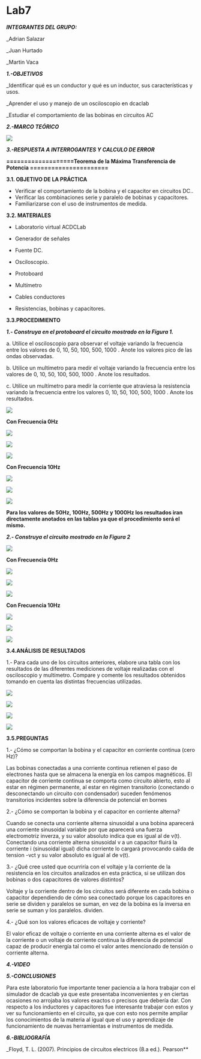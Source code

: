 # Lab7
***INTEGRANTES DEL GRUPO:***

_Adrian Salazar

_Juan Hurtado

_Martin Vaca

***1.-OBJETIVOS***

_Identificar qué es un conductor y qué es un inductor, sus características y usos.

_Aprender el uso y manejo de un osciloscopio en dcaclab

_Estudiar el comportamiento de las bobinas en circuitos AC

***2.-MARCO TEÓRICO***

![](https://github.com/smvaca2/Lab7/blob/3acf86b5d05365ad79a799d7161147440bc740ab/teoria.PNG)

***3.-RESPUESTA A INTERROGANTES Y CALCULO DE ERROR***

**===================Teorema de la Máxima Transferencia de Potencia ======================**

**3.1. OBJETIVO DE LA PRÁCTICA**

- Verificar el comportamiento de la bobina y el capacitor en circuitos DC..
- Verificar las combinaciones serie y paralelo de bobinas y capacitores.
- Familiarizarse con el uso de instrumentos de medida.

**3.2. MATERIALES**

- Laboratorio virtual ACDCLab

- Generador de señales

- Fuente DC.

- Osciloscopio.

- Protoboard

- Multímetro

- Cables conductores

- Resistencias, bobinas y capacitores.

**3.3.PROCEDIMIENTO**

***1.- Construya en el protoboard el circuito mostrado en la Figura 1.***

a. Utilice el osciloscopio para observar el voltaje  variando la frecuencia entre los
valores de 0, 10, 50, 100, 500, 1000 . Anote los valores pico de las ondas observadas.

b. Utilice un multímetro para medir el voltaje  variando la frecuencia entre los valores
de 0, 10, 50, 100, 500, 1000 . Anote los resultados.

c. Utilice un multímetro para medir la corriente que atraviesa la resistencia variando la
frecuencia entre los valores 0, 10, 50, 100, 500, 1000 . Anote los resultados.

![](https://github.com/smvaca2/Lab7/blob/3acf86b5d05365ad79a799d7161147440bc740ab/c1.PNG)

**Con Frecuencia 0Hz**

![](https://github.com/smvaca2/Lab7/blob/1a01a28e509a1df99570dd645a76557de631c135/WhatsApp%20Image%202022-08-17%20at%206.55.03%20PM.jpeg)

![](https://github.com/smvaca2/Lab7/blob/1a01a28e509a1df99570dd645a76557de631c135/WhatsApp%20Image%202022-08-17%20at%206.55.03%20PM%20(2).jpeg)

![](https://github.com/smvaca2/Lab7/blob/1a01a28e509a1df99570dd645a76557de631c135/WhatsApp%20Image%202022-08-17%20at%206.55.03%20PM%20(1).jpeg)

**Con Frecuencia 10Hz**

![](https://github.com/smvaca2/Lab7/blob/5b77ff9e9ade3cc0de08d7f21e1786d7d95958df/WhatsApp%20Image%202022-08-17%20at%206.55.51%20PM.jpeg)

![](https://github.com/smvaca2/Lab7/blob/5b77ff9e9ade3cc0de08d7f21e1786d7d95958df/WhatsApp%20Image%202022-08-17%20at%206.55.51%20PM%20(2).jpeg)

![](https://github.com/smvaca2/Lab7/blob/5b77ff9e9ade3cc0de08d7f21e1786d7d95958df/WhatsApp%20Image%202022-08-17%20at%206.55.51%20PM%20(1).jpeg)

**Para los valores de 50Hz, 100Hz, 500Hz y 1000Hz los resultados iran directamente anotados en las tablas ya que el procedimiento será el mismo.**

***2.- Construya el circuito mostrado en la Figura 2***

![](https://github.com/smvaca2/Lab7/blob/3acf86b5d05365ad79a799d7161147440bc740ab/c2.PNG)

**Con Frecuencia 0Hz**

![](https://github.com/smvaca2/Lab7/blob/6bc8fcad7cd60d7b8dc0b021a989c76738465aac/WhatsApp%20Image%202022-08-17%20at%206.56.34%20PM.jpeg)

![](https://github.com/smvaca2/Lab7/blob/6bc8fcad7cd60d7b8dc0b021a989c76738465aac/WhatsApp%20Image%202022-08-17%20at%206.56.33%20PM.jpeg)

![](https://github.com/smvaca2/Lab7/blob/6bc8fcad7cd60d7b8dc0b021a989c76738465aac/WhatsApp%20Image%202022-08-17%20at%206.56.33%20PM%20(1).jpeg)

**Con Frecuencia 10Hz**

![](https://github.com/smvaca2/Lab7/blob/1fe325b7267190ffaa9e385392493360366e6f46/WhatsApp%20Image%202022-08-17%20at%206.57.10%20PM%20(1).jpeg)

![](https://github.com/smvaca2/Lab7/blob/1fe325b7267190ffaa9e385392493360366e6f46/WhatsApp%20Image%202022-08-17%20at%206.57.10%20PM%20(2).jpeg)

![](https://github.com/smvaca2/Lab7/blob/1fe325b7267190ffaa9e385392493360366e6f46/WhatsApp%20Image%202022-08-17%20at%206.57.10%20PM.jpeg)


**3.4.ANÁLISIS DE RESULTADOS**

1.- Para cada uno de los circuitos anteriores, elabore una tabla con los resultados de las
diferentes mediciones de voltaje realizadas con el osciloscopio y multímetro. Compare y
comente los resultados obtenidos tomando en cuenta las distintas frecuencias utilizadas.

![](https://github.com/smvaca2/Lab7/blob/14e56b1ca7758880aa98fa901a20a8aece7685e0/TC1.PNG)

![](https://github.com/smvaca2/Lab7/blob/4e83f4c5329419f703d959d422374cb20f9708e4/TC2.PNG)

![](https://github.com/smvaca2/Lab7/blob/4e83f4c5329419f703d959d422374cb20f9708e4/TI1.PNG)

![](https://github.com/smvaca2/Lab7/blob/4e83f4c5329419f703d959d422374cb20f9708e4/TI2.PNG)

**3.5.PREGUNTAS**

1.- ¿Cómo se comportan la bobina y el capacitor en corriente continua (cero Hz)?

Las bobinas conectadas a una corriente continua retienen el paso de electrones hasta que se almacena la energía en los campos magnéticos. El capacitor de corriente continua se comporta como circuito abierto, esto al estar en régimen permanente, al estar en régimen transitorio (conectando o desconectando un circuito con condensador) suceden fenómenos transitorios incidentes sobre la diferencia de potencial en bornes

2.- ¿Cómo se comportan la bobina y el capacitor en corriente alterna?

Cuando se conecta una corriente alterna sinusoidal a una bobina aparecerá una corriente sinusoidal variable por que aparecerá una fuerza electromotriz inverza, y su valor absoluto indica que es igual al de v(t).
Conectando una corriente alterna sinusoidal v a un capacitor fluirá la corriente i (sinusoidal igual)  dicha corriente lo cargará provocando caída de tension -vct y su valor absoluto es igual al de v(t).

3.- ¿Qué cree usted que ocurriría con el voltaje  y la corriente de la resistencia en los
circuitos analizados en esta práctica, si se utilizan dos bobinas o dos capacitores de valores
distintos?

Voltaje y la corriente dentro de los circuitos será diferente en cada bobina o capacitor dependiendo de cómo sea conectado porque los capacitores en serie se dividen y paralelos se suman, en vez de la bobina es la inversa en serie se suman y los paralelos. dividen.

4.- ¿Qué son los valores eficaces de voltaje y corriente?

El valor eficaz de voltaje o corriente en una corriente alterna es el valor de la corriente o un voltaje de corriente continua la diferencia de potencial capaz de producir energía tal como el valor antes mencionado de tensión o corriente alterna.

***4.-VIDEO***



***5.-CONCLUSIONES***

Para este laboratorio fue importante tener paciencia a la hora trabajar con el simulador de dcaclab ya que este presentaba inconvenientes y en ciertas ocasiones no arrojaba los valores exactos o precisos que debería dar. Con respecto a los inductores y capacitores fue interesante trabajar con estos y ver su funcionamiento en el circuito, ya que con esto nos permite ampliar los conocimientos de la materia al igual que el uso y aprendizaje de funcionamiento de nuevas herramientas e instrumentos de medida.

***6.-BIBLIOGRAFÍA***

_Floyd, T. L. (2007). Principios de circuitos electricos (8.a ed.). Pearson**
